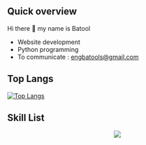  ## Quick overview
 Hi there 👋 my name is Batool
 - Website development
 - Python programming
 - To communicate : engbatools@gmail.com
 
<!--## GitHub stats
![Anurag's GitHub stats](https://github-readme-stats.vercel.app/api?username=batooldshilleh&show_icons=true&theme=dark)
-->
## Top Langs
[![Top Langs](https://github-readme-stats.vercel.app/api/top-langs/?username=batooldshilleh&layout=compact)]([https://github.com/anuraghazra/github-readme-stats](https://github.com/batooldshilleh?tab=repositories))

## Skill List
<p align="center">
  <a href="https://skillicons.dev">
    <img src="https://skillicons.dev/icons?i=git,androidstudio,arduino,bootstrap,c,cpp,css,dart,discord,flutter,github,html,js,linux,py" />
  </a>
</p>
